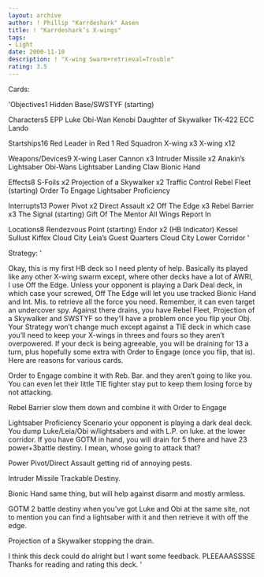 ```yaml
---
layout: archive
author: ! Phillip "Karrdeshark" Aasen
title: ! "Karrdeshark’s X-wings"
tags:
- Light
date: 2000-11-10
description: ! "X-wing Swarm+retrieval=Trouble"
rating: 3.5
---
```

Cards: 

'Objectives1
Hidden Base/SWSTYF (starting)

Characters5
EPP Luke
Obi-Wan Kenobi
Daughter of Skywalker
TK-422
ECC Lando

Startships16
Red Leader in Red 1
Red Squadron X-wing x3
X-wing x12

Weapons/Devices9
X-wing Laser Cannon x3
Intruder Missile x2
Anakin’s Lightsaber
Obi-Wans Lightsaber
Landing Claw
Bionic Hand

Effects8
S-Foils x2
Projection of a Skywalker x2
Traffic Control
Rebel Fleet (starting)
Order To Engage
Lightsaber Proficiency

Interrupts13
Power Pivot x2
Direct Assault x2
Off The Edge x3
Rebel Barrier x3
The Signal (starting)
Gift Of The Mentor
All Wings Report In

Locations8
Rendezvous Point (starting)
Endor x2 (HB Indicator)
Kessel
Sullust
Kiffex
Cloud City Leia’s Guest Quarters
Cloud City Lower Corridor '

Strategy: '

Okay, this is my first HB deck so I need plenty of help.  Basically its played like any other X-wing swarm except, where other decks have a lot of AWRI, I use Off the Edge.  Unless your opponent is playing a Dark Deal deck, in which case your screwed, Off The Edge will let you use tracked Bionic Hand and Int. Mis. to retrieve all the force you need.	Remember, it can even target an undercover spy.  Against there drains, you have Rebel Fleet, Projection of a Skywalker and SWSTYF so they’ll have a problem once you flip your Obj. Your Strategy won’t change much except against a TIE deck in which case you’ll need to keep your X-wings in threes and fours so they aren’t overpowered. If your deck is being agreeable, you will be draining for 13 a turn, plus hopefully some extra with Order to Engage (once you flip, that is). Here are reasons for various cards.

Order to Engage combine it with Reb. Bar. and they aren’t going to like you.  You can even let their little TIE fighter stay put to keep them losing force by not attacking.

Rebel Barrier slow them down and combine it with Order to Engage

Lightsaber Proficiency Scenario your opponent is playing a dark deal deck.  You dump Luke/Leia/Obi w/lightsabers and with L.P. on luke. at the lower corridor.
If you have GOTM in hand, you will drain for 5 there and have 23 power+3battle destiny.  I mean, whose going to attack that?

Power Pivot/Direct Assault getting rid of annoying pests.

Intruder Missile Trackable Destiny.

Bionic Hand same thing, but will help against disarm and mostly armless.

GOTM 2 battle destiny when you’ve got Luke and Obi at the same site, not to mention you can find a lightsaber with it and then retrieve it with off the edge.

Projection of a Skywalker stopping the drain.

I think this deck could do alright but I want some feedback. PLEEAAASSSSE
Thanks for reading and rating this deck. '